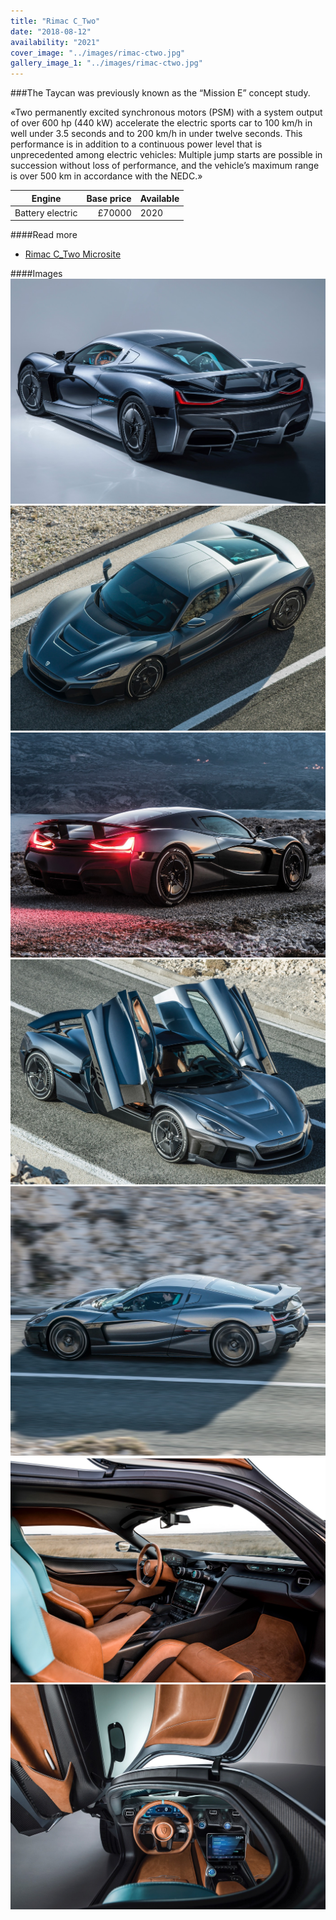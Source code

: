 ```yaml
---
title: "Rimac C_Two"
date: "2018-08-12"
availability: "2021"
cover_image: "../images/rimac-ctwo.jpg"
gallery_image_1: "../images/rimac-ctwo.jpg"
---
```


###The Taycan was previously known as the “Mission E” concept study. 

«Two permanently excited synchronous motors (PSM) with a system output of over 600 hp (440 kW) accelerate the electric sports car to 100 km/h in well under 3.5 seconds and to 200 km/h in under twelve seconds. This performance is in addition to a continuous power level that is unprecedented among electric vehicles: Multiple jump starts are possible in succession without loss of performance, and the vehicle’s maximum range is over 500 km in accordance with the NEDC.»


| Engine     | Base price    | Available  |
| ------------- | -------------:| ------- |
| Battery electric | £70000          | 2020     |



####Read more
- [Rimac C_Two Microsite](ctwo.rimac-automobili.com/)

####Images
![Rimac C_Two](../images/rimac-ctwo-image1.jpg)
![Rimac C_Two](../images/rimac-ctwo-image3.jpg)
![Rimac C_Two](../images/rimac-ctwo-image2.jpg)
![Rimac C_Two](../images/rimac-ctwo-image4.jpg)
![Rimac C_Two](../images/rimac-ctwo-image5.jpg)
![Rimac C_Two](../images/rimac-ctwo-image6.jpg)
![Rimac C_Two](../images/rimac-ctwo-image7.jpg)
